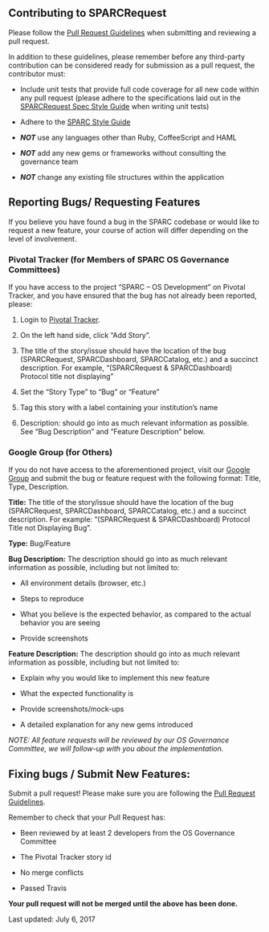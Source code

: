 [//]: # (Copyright © 2011-2016 MUSC Foundation for Research Development)
[//]: # (All rights reserved.)

[//]: # (Redistribution and use in source and binary forms, with or without modification, are permitted provided that the following conditions are met:)

[//]: # ( 1. Redistributions of source code must retain the above copyright notice, this list of conditions and the following disclaimer.)

[//]: # ( 2. Redistributions in binary form must reproduce the above copyright notice, this list of conditions and the following)
[//]: # ( disclaimer in the documentation and/or other materials provided with the distribution.)

[//]: # ( 3. Neither the name of the copyright holder nor the names of its contributors may be used to endorse or promote products)
[//]: # " derived from this software without specific prior written permission."

[//]: # "THIS SOFTWARE IS PROVIDED BY THE COPYRIGHT HOLDERS AND CONTRIBUTORS 'AS IS' AND ANY EXPRESS OR IMPLIED WARRANTIES, INCLUDING, BUT NOT LIMITED TO, THE IMPLIED WARRANTIES OF MERCHANTABILITY AND FITNESS FOR A PARTICULAR PURPOSE ARE DISCLAIMED. IN NO EVENT SHALL THE COPYRIGHT HOLDER OR CONTRIBUTORS BE LIABLE FOR ANY DIRECT, INDIRECT, INCIDENTAL, SPECIAL, EXEMPLARY, OR CONSEQUENTIAL DAMAGES (INCLUDING, BUT NOT LIMITED TO, PROCUREMENT OF SUBSTITUTE GOODS OR SERVICES; LOSS OF USE, DATA, OR PROFITS; OR BUSINESS INTERRUPTION) HOWEVER CAUSED AND ON ANY THEORY OF LIABILITY, WHETHER IN CONTRACT, STRICT LIABILITY, OR TORT (INCLUDING NEGLIGENCE OR OTHERWISE) ARISING IN ANY WAY OUT OF THE USE OF THIS SOFTWARE, EVEN IF ADVISED OF THE POSSIBILITY OF SUCH DAMAGE."

## Contributing to SPARCRequest

Please follow the [Pull Request Guidelines](https://github.com/sparc-request/sparc-request/blob/master/PULL_REQUEST_GUIDELINES.md) when submitting and reviewing a pull request.  

In addition to these guidelines, please remember before any third-party contribution can be considered ready for submission as a pull request, the contributor must:

* Include unit tests that provide full code coverage for all new code within
any pull request (please adhere to the specifications laid out in the
[SPARCRequest Spec Style Guide](https://github.com/sparc-request/sparc-request/wiki/SPARC-Request-Spec-Guide) when writing unit tests)

* Adhere to the [SPARC Style Guide](https://github.com/HSSC/ruby-style-guide)

* _**NOT**_ use any languages other than Ruby, CoffeeScript and HAML

* _**NOT**_ add any new gems or frameworks without consulting the governance team

* _**NOT**_ change any existing file structures within the application

## Reporting Bugs/ Requesting Features
If you believe you have found a bug in the SPARC codebase or would like to request a new feature, your course of action will differ depending on the level of involvement.

### Pivotal Tracker (for Members of SPARC OS Governance Committees)

If you have access to the project “SPARC – OS Development” on Pivotal Tracker, and you have ensured that the bug has not already been reported, please:

1. Login to [Pivotal Tracker](https://www.pivotaltracker.com).

2. On the left hand side, click “Add Story”.

3. The title of the story/issue should have the location of the bug (SPARCRequest, SPARCDashboard, SPARCCatalog, etc.) and a succinct description. For example, “(SPARCRequest & SPARCDashboard) Protocol title not displaying”

4. Set the “Story Type” to “Bug” or “Feature”

5. Tag this story with a label containing your institution’s name

6. Description:  should go into as much relevant information as possible.  See “Bug Description” and “Feature Description” below.

### Google Group (for Others)
If you do not have access to the aforementioned project, visit our [Google Group](https://groups.google.com/forum/?hl=en#!forum/sparcrequest) and submit the bug or feature request with the following format:  Title, Type, Description.

**Title:**  The title of the story/issue should have the location of the bug (SPARCRequest, SPARCDashboard, SPARCCatalog, etc.) and a succinct description.  For example:  “(SPARCRequest & SPARCDashboard) Protocol Title not Displaying Bug”.

**Type:**  Bug/Feature

**Bug Description:**  The description should go into as much relevant information as possible, including but not limited to:

* All environment details (browser, etc.)

* Steps to reproduce

* What you believe is the expected behavior, as compared to the actual behavior you are seeing

* Provide screenshots

**Feature Description:**  The description should go into as much relevant information as possible, including but not limited to:

* Explain why you would like to implement this new feature

* What the expected functionality is

* Provide screenshots/mock-ups

* A detailed explanation for any new gems introduced

*NOTE:  All feature requests will be reviewed by our OS Governance Committee, we will follow-up with you about the implementation.*

## Fixing bugs / Submit New Features:
Submit a pull request! Please make sure you are following the [Pull Request Guidelines](https://github.com/sparc-request/sparc-request/blob/master/PULL_REQUEST_GUIDELINES.md).

Remember to check that your Pull Request has:

* Been reviewed by at least 2 developers from the OS Governance Committee 

* The Pivotal Tracker story id

* No merge conflicts

* Passed Travis

**Your pull request will not be merged until the above has been done.**

Last updated:  July 6, 2017